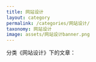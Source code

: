 ```yaml
---
title: 网站设计
layout: category
permalink: /categories/网站设计/
taxonomy: 网站设计
image: assets/网站设计banner.png
---
```


分类《网站设计》下的文章：
